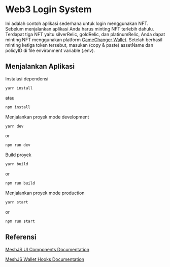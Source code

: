 # Web3 Login System

Ini adalah contoh aplikasi sederhana untuk login menggunakan NFT. Sebelum menjalankan aplikasi Anda harus minting NFT terlebih dahulu. Terdapat tiga NFT yaitu silverRelic, goldRelic, dan platinumRelic, Anda dapat minting NFT menggunakan platform [GameChanger Wallet](https://gamechanger.finance/). Setelah berhasil minting ketiga token tersebut, masukan (copy & paste) assetName dan policyID di file environment variable (.env).

## Menjalankan Aplikasi

Instalasi dependensi

```bash
yarn install
```

atau

```bash
npm install
```

Menjalankan proyek mode development

```bash
yarn dev
```

or

```bash
npm run dev
```

Build proyek

```bash
yarn build
```

or

```bash
npm run build
```

Menjalankan proyek mode production

```bash
yarn start
```

or

```bash
npm run start
```

## Referensi

[MeshJS UI Components Documentation](https://meshjs.dev/react/ui-components)

[MeshJS Wallet Hooks Documentation](https://meshjs.dev/react/wallet-hooks)
